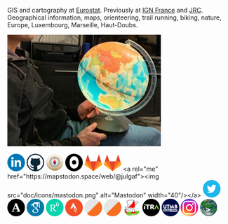 GIS and cartography at [Eurostat](https://ec.europa.eu/eurostat/). Previously at [IGN France](https://www.ign.fr/) and [JRC](https://joint-research-centre.ec.europa.eu/). Geographical information, maps, orienteering, trail running, biking, nature, Europe, Luxembourg, Marseille, Haut-Doubs.

<img src="doc/globe.jpg" alt="globe" width="350"/>

[<img src="doc/icons/linkedin.png" alt="LinkedIn" width="40"/>](https://www.linkedin.com/in/juliengaffuri/)
[<img src="doc/icons/github.png" alt="Github" width="40"/>](https://github.com/jgaffuri)
[<img src="doc/icons/gis_se.png" alt="GIS stackexchange" width="40"/>](https://gis.stackexchange.com/users/162/julien)
[<img src="doc/icons/observablehq.png" alt="ObservableHQ" width="40"/>](https://observablehq.com/@jgaffuri)
[<img src="doc/icons/gitlab.png" alt="GitLab" width="40"/>](https://gitlab.com/jgaffuri)
[<img src="doc/icons/gitlab.png" alt="GitLab" width="40"/>]([https://gitlab.com/jgaffuri](https://bsky.app/profile/jgaffuri.bsky.social))
<a rel="me" href="https://mapstodon.space/web/@julgaf"><img src="doc/icons/mastodon.png" alt="Mastodon" width="40"/></a>
[<img src="doc/icons/twitter.png" alt="Twitter" width="40"/>](https://twitter.com/julgaf)
[<img src="doc/icons/academia.png" alt="Academia.edu" width="40"/>](https://independent.academia.edu/JulienGaffuri)
[<img src="doc/icons/google_scholar.png" alt="Google Scholar" width="40"/>](https://scholar.google.com/citations?user=ieN8hngAAAAJ)
[<img src="doc/icons/researchgate.png" alt="ResearchGate" width="40"/>](https://www.researchgate.net/profile/Julien-Gaffuri)
[<img src="doc/icons/strava.png" alt="Strava" width="40"/>](https://www.strava.com/athletes/9025914)
[<img src="doc/icons/orienteering.png" alt="Orienteering - France" width="40"/>](https://cn.ffcorientation.fr/cn/12346/)
[<img src="doc/icons/orienteering.png" alt="Orienteering - library" width="40"/>](http://doma.luxoc.savana-hosting.cz/index.php?user=julien)
[<img src="doc/icons/helga.png" alt="Helga-O" width="40"/>](https://www.helga-o.com/webres/showrunner.php?name=Julien+GAFFURI)
[<img src="doc/icons/itra.png" alt="Trail running - ITRA" width="40"/>](https://itra.run/RunnerSpace/RaceResults/GAFFURI.Julien/72858)
[<img src="doc/icons/utmb.png" alt="Trail running - UTMB" width="40"/>](https://utmb.world/fr/runner/72858.julien.gaffuri)
[<img src="doc/icons/instagram.png" alt="Instagram" width="40"/>](https://www.instagram.com/jugaffuri/)
[<img src="doc/icons/confluence.png" alt="Confluence points" width="40"/>](https://confluence.org/visitor.php?id=9846)
